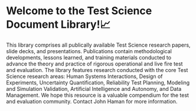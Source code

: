 # Welcome to the Test Science Document Library!📈

This library comprises all publically available Test Science research papers, slide decks, and presentations.  Publications contain methodological developments, lessons learned, and training materials conducted to advance the theory and practice of rigorous operational and live fire test and evaluation. The library features research conducted with the core Test Science research areas:  Human Systems Interactions, Design of Experiments, Uncertainty Quantification, Reliability Test Planning, Modeling and Simulation Validation, Artificial Intelligence and Autonomy, and Data Management. We hope this resource is a valuable compendium for the test and evaluation community. Contact John Haman for more information.
